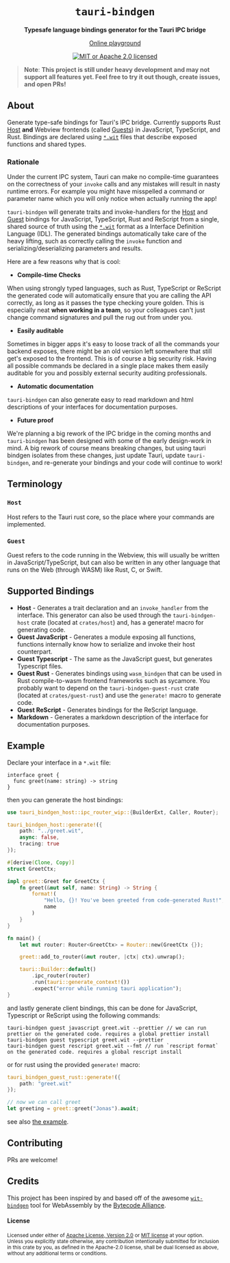 <div align="center">
  <h1>
    <code>tauri-bindgen</code>
  </h1>
  <p>
    <strong>Typesafe language bindings generator for the Tauri IPC bridge</strong>
  </p>
  <p>
  <a href="https://bindgen.tauri.tech/">Online playground</a>
  
[![MIT or Apache 2.0 licensed][mit-or-apache-badge]][mit-or-apache-url]
  
  </p>
</div>


[mit-or-apache-badge]: https://img.shields.io/badge/license-MIT%20or%20Apache%202.0-blue.svg
[mit-or-apache-url]: LICENSE


> **Note**: **This project is still under heavy development and may not support all features yet. Feel free to try it out though, create issues, and open PRs!**

## About

Generate type-safe bindings for Tauri's IPC bridge. Currently supports Rust [Host](#host) **and** Webview frontends (called [Guests](#guest)) in JavaScript, TypeScript, and Rust. Bindings are declared using [`*.wit`](docs/WIT.md) files that describe exposed functions and shared types.

### Rationale

Under the current IPC system, Tauri can make no compile-time guarantees on the correctness of your `invoke` calls and any mistakes will result in nasty runtime errors. For example you might have misspelled a command or parameter name which you will only notice when actually running the app!

`tauri-bindgen` will generate traits and invoke-handlers for the [Host](#host) and [Guest](#guest) bindings for JavaScript, TypeScript, Rust and ReScript from a single, shared source of truth using the [`*.wit`](https://github.com/WebAssembly/component-model/blob/main/design/mvp/WIT.md) format as a Interface Definition Language (IDL). The generated bindings automatically take care of the heavy lifting, such as correctly calling the `invoke` function and serializing/deserializing parameters and results.

Here are a few reasons why that is cool:

- **Compile-time Checks**

When using strongly typed languages, such as Rust, TypeScript or ReScript the generated code will automatically ensure that you are calling the API correctly, as long as it passes the type checking youre golden. This is especially neat **when working in a team**, so your colleagues can't just change command signatures and pull the rug out from under you.

- **Easily auditable**

Sometimes in bigger apps it's easy to loose track of all the commands your backend exposes, there might be an old version left somewhere that still get's exposed to the frontend. This is of course a big security risk. Having all possible commands be declared in a single place makes them easily auditable for you and possibly external security auditing professionals.

- **Automatic documentation**

`tauri-bindgen` can also generate easy to read markdown and html descriptions of your interfaces for documentation purposes.

- **Future proof**

We're planning a big rework of the IPC bridge in the coming months and `tauri-bindgen` has been designed with some of the early design-work in mind. A big rework of course means breaking changes, but using tauri bindgen isolates from these changes, just update Tauri, update `tauri-bindgen`, and re-generate your bindings and your code will continue to work!

## Terminology

### **`Host`**

Host refers to the Tauri rust core, so the place where your commands are implemented.

### **`Guest`**

Guest refers to the code running in the Webview, this will usually be written in JavaScript/TypeScript, but can also be written in any other language that runs on the Web (through WASM) like Rust, C, or Swift.

## Supported Bindings

- **Host** - Generates a trait declaration and an `invoke_handler` from the interface. This generator can also be used through the `tauri-bindgen-host` crate (located at `crates/host`) and, has a generate! macro for generating code.
- **Guest JavaScript** - Generates a module exposing all functions, functions internally know how to serialize and invoke their host counterpart.
- **Guest Typescript** - The same as the JavaScript guest, but generates Typescript files.
- **Guest Rust** - Generates bindings using `wasm_bindgen` that can be used in Rust compile-to-wasm frontend frameworks such as sycamore. You probably want to depend on the `tauri-bindgen-guest-rust` crate (located at `crates/guest-rust`) and use the `generate!` macro to generate code.
- **Guest ReScript** - Generates bindings for the ReScript language.
- **Markdown** - Generates a markdown description of the interface for documentation purposes.

## Example

Declare your interface in a `*.wit` file:

```wit
interface greet {
  func greet(name: string) -> string
}
```

then you can generate the host bindings:

```rust
use tauri_bindgen_host::ipc_router_wip::{BuilderExt, Caller, Router};

tauri_bindgen_host::generate!({
    path: "../greet.wit",
    async: false,
    tracing: true
});

#[derive(Clone, Copy)]
struct GreetCtx;

impl greet::Greet for GreetCtx {
    fn greet(&mut self, name: String) -> String {
        format!(
            "Hello, {}! You've been greeted from code-generated Rust!",
            name
        )
    }
}

fn main() {
    let mut router: Router<GreetCtx> = Router::new(GreetCtx {});

    greet::add_to_router(&mut router, |ctx| ctx).unwrap();

    tauri::Builder::default()
        .ipc_router(router)
        .run(tauri::generate_context!())
        .expect("error while running tauri application");
}
```

and lastly generate client bindings, this can be done for JavaScript, Typescript or ReScript using the following commands:

```
tauri-bindgen guest javascript greet.wit --prettier // we can run prettier on the generated code. requires a global prettier install
tauri-bindgen guest typescript greet.wit --prettier
tauri-bindgen guest rescript greet.wit --fmt // run `rescript format` on the generated code. requires a global rescript install
```

or for rust using the provided `generate!` macro:

```rust
tauri_bindgen_guest_rust::generate!({
    path: "greet.wit"
});

// now we can call greet
let greeting = greet::greet("Jonas").await;
```

see also [the example](./examples/basic/).

## Contributing

PRs are welcome!

## Credits

This project has been inspired by and based off of the awesome [`wit-bindgen`](https://github.com/bytecodealliance/wit-bindgen) tool for WebAssembly by the [Bytecode Alliance](https://bytecodealliance.org).

#### License

<sup>
Licensed under either of <a href="LICENSE-APACHE">Apache License, Version
2.0</a> or <a href="LICENSE-MIT">MIT license</a> at your option.
</sup>

<br>

<sub>
Unless you explicitly state otherwise, any contribution intentionally submitted
for inclusion in this crate by you, as defined in the Apache-2.0 license, shall
be dual licensed as above, without any additional terms or conditions.
</sub>
